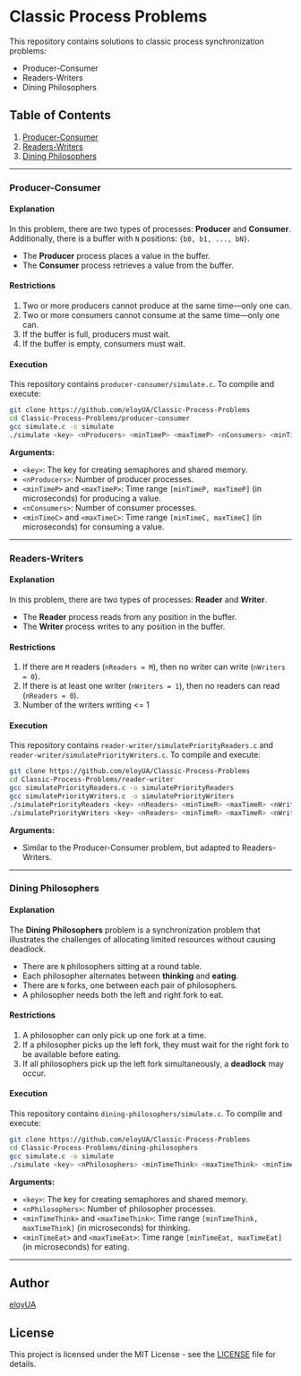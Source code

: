 # Classic Process Problems

This repository contains solutions to classic process synchronization problems:
- Producer-Consumer
- Readers-Writers
- Dining Philosophers

## Table of Contents
1. [Producer-Consumer](#producer-consumer)
2. [Readers-Writers](#readers-writers)
3. [Dining Philosophers](#dining-philosophers)

---

### Producer-Consumer

#### Explanation
In this problem, there are two types of processes: **Producer** and **Consumer**. Additionally, there is a buffer with `N` positions: `{b0, b1, ..., bN}`.

- The **Producer** process places a value in the buffer.
- The **Consumer** process retrieves a value from the buffer.

#### Restrictions
1. Two or more producers cannot produce at the same time—only one can.
2. Two or more consumers cannot consume at the same time—only one can.
3. If the buffer is full, producers must wait.
4. If the buffer is empty, consumers must wait.

#### Execution
This repository contains `producer-consumer/simulate.c`. To compile and execute:
```sh
git clone https://github.com/eloyUA/Classic-Process-Problems
cd Classic-Process-Problems/producer-consumer
gcc simulate.c -o simulate
./simulate <key> <nProducers> <minTimeP> <maxTimeP> <nConsumers> <minTimeC> <maxTimeC>
```

**Arguments:**
- `<key>`: The key for creating semaphores and shared memory.
- `<nProducers>`: Number of producer processes.
- `<minTimeP>` and `<maxTimeP>`: Time range `[minTimeP, maxTimeP]` (in microseconds) for producing a value.
- `<nConsumers>`: Number of consumer processes.
- `<minTimeC>` and `<maxTimeC>`: Time range `[minTimeC, maxTimeC]` (in microseconds) for consuming a value.

---

### Readers-Writers

#### Explanation
In this problem, there are two types of processes: **Reader** and **Writer**.

- The **Reader** process reads from any position in the buffer.
- The **Writer** process writes to any position in the buffer.

#### Restrictions
1. If there are `M` readers (`nReaders = M`), then no writer can write (`nWriters = 0`).
2. If there is at least one writer (`nWriters = 1`), then no readers can read (`nReaders = 0`).
3. Number of the writers writing <= 1

#### Execution
This repository contains `reader-writer/simulatePriorityReaders.c` and `reader-writer/simulatePriorityWriters.c`. To compile and execute:
```sh
git clone https://github.com/eloyUA/Classic-Process-Problems
cd Classic-Process-Problems/reader-writer
gcc simulatePriorityReaders.c -o simulatePriorityReaders
gcc simulatePriorityWriters.c -o simulatePriorityWriters
./simulatePriorityReaders <key> <nReaders> <minTimeR> <maxTimeR> <nWriters> <minTimeW> <maxTimeW>
./simulatePriorityWriters <key> <nReaders> <minTimeR> <maxTimeR> <nWriters> <minTimeW> <maxTimeW>
```

**Arguments:**
- Similar to the Producer-Consumer problem, but adapted to Readers-Writers.

---

### Dining Philosophers

#### Explanation
The **Dining Philosophers** problem is a synchronization problem that illustrates the challenges of allocating limited resources without causing deadlock.

- There are `N` philosophers sitting at a round table.
- Each philosopher alternates between **thinking** and **eating**.
- There are `N` forks, one between each pair of philosophers.
- A philosopher needs both the left and right fork to eat.

#### Restrictions
1. A philosopher can only pick up one fork at a time.
2. If a philosopher picks up the left fork, they must wait for the right fork to be available before eating.
3. If all philosophers pick up the left fork simultaneously, a **deadlock** may occur.

#### Execution
This repository contains `dining-philosophers/simulate.c`. To compile and execute:
```sh
git clone https://github.com/eloyUA/Classic-Process-Problems
cd Classic-Process-Problems/dining-philosophers
gcc simulate.c -o simulate
./simulate <key> <nPhilosophers> <minTimeThink> <maxTimeThink> <minTimeEat> <maxTimeEat>
```

**Arguments:**
- `<key>`: The key for creating semaphores and shared memory.
- `<nPhilosophers>`: Number of philosopher processes.
- `<minTimeThink>` and `<maxTimeThink>`: Time range `[minTimeThink, maxTimeThink]` (in microseconds) for thinking.
- `<minTimeEat>` and `<maxTimeEat>`: Time range `[minTimeEat, maxTimeEat]` (in microseconds) for eating.

---

## Author
[eloyUA](https://github.com/eloyUA)

## License
This project is licensed under the MIT License - see the [LICENSE](LICENSE) file for details.
